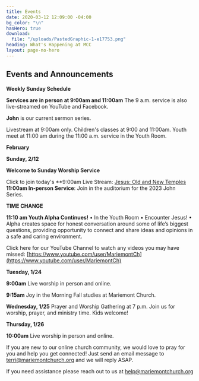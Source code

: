 ```yaml
---
title: Events
date: 2020-03-12 12:09:00 -04:00
bg_color: "\n"
hasHero: true
download:
  file: "/uploads/PastedGraphic-1-e17753.png"
heading: What's Happening at MCC
layout: page-no-hero
---
```


## Events and Announcements

**Weekly Sunday Schedule**

**Services are in person at 9:00am and 11:00am** The 9 a.m. service is also live-streamed on YouTube and Facebook.

**John** is our current sermon series.

Livestream at 9:00am only. Children's classes at 9:00 and 11:00am. Youth meet at 11:00 am during the 11:00 a.m. service in the Youth Room.

**February**

**Sunday, 2/12** 

**Welcome to Sunday Worship Service** 

Click to join today's **9:00am Live Stream: [Jesus: Old and New Temples
](https://www.youtube.com/live/GFRPwIvF2OY?feature=share)
**11:00am In-person Service**: Join in the auditorium for the 2023 John Series.

**TIME CHANGE**

**11:10 am Youth Alpha Continues!** 
• In the Youth Room
• Encounter Jesus!
• Alpha creates space for honest conversation around some of life’s biggest questions, providing opportunity to connect and share ideas and opinions in a safe and caring environment.

Click here for our YouTube Channel to watch any videos you may have missed:
[https://www.youtube.com/user/MariemontCh](https://www.youtube.com/user/MariemontCh)

**Tuesday, 1/24**

**9:00am** Live worship in person and online.

**9:15am** Joy in the Morning Fall studies at Mariemont Church.

**Wednesday, 1/25** Prayer and Worship Gathering at 7 p.m.
Join us for worship, prayer, and ministry time. Kids welcome!

**Thursday, 1/26** 

**10:00am** Live worship in person and online.

If you are new to our online church community, we would love to pray for you and help you get connected! Just send an email message to [terri@mariemontchurch.org](http://terri@mariemontchurch.org) and we will reply ASAP.

If you need assistance please reach out to us at [help@mariemontchurch.org](http://help@mariemontchurch.org)



